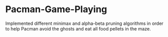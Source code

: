 # Pacman-Game-Playing

Implemented different minimax and alpha-beta pruning algorithms in order to help Pacman avoid the ghosts and eat all food pellets in the maze.
